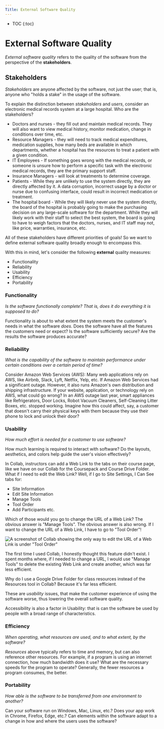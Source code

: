 ```yaml
---
Title: External Software Quality
---
```


* TOC
{:toc}

# External Software Quality

*External software quality* refers to the quality of the software from
the perspective of the **stakeholders**. 

## Stakeholders

*Stakeholders* are anyone affected
by the software, not just the user; that is, anyone who "holds a stake"
in the usage of the software.

To explain the distinction between *stakeholders* and *users*, consider
an electronic medical records system at a large hospital. Who are
the stakeholders?

* Doctors and nurses - they fill out and maintain medical records.
  They will also want to view medical history, monitor medication,
  change in conditions over time, etc.
* Resource Managers - they will need to track medical expenditures,
  medication supplies, how many beds are available in which departments,
  whether a hospital has the resources to treat a patient with a given condition.
* IT Employees - If something goes wrong with the medical records, or someone
  is unsure how to perform a specific task with the electronic medical records,
  they are the primary support staff.
* Insurance Managers - will look at treatments to determine coverage.
* Patients - While they are unlikely to use the system directly, they are
  directly affected by it. A data corruption, incorrect usage by a doctor or nurse due to confusing interface, could result in incorrect medication or treatment.
* The hospital board - While they will likely never use the system directly,
  the board of the hospital is probably going to make the purchasing decision
  on any large-scale software for the department. While they will likely
  work with their staff to select the best system, the board is going
  to have to weigh factors that the doctors, nurses, and IT staff may not,
  like price, warranties, insurance, etc.

All of these stakeholders have different priorities of goals! So we
want to define external software quality broadly enough to encompass
this.

With this in mind, let's consider the following **external** quality measures:
* Functionality
* Reliability
* Usability
* Efficiency
* Portability

### Functionality

*Is the software functionally complete? That is, does it do
everything it is supposed to do?*

Functionality is about to what extent the system meets the customer's
needs in what the software *does*. Does the software have all the
features the customers need or expect? Is the software sufficiently
secure? Are the results the software produces accurate?

### Reliability

*What is the capability of the software to maintain performance
under certain conditions over a certain period of time?*

Consider Amazon Web Services (AWS): Many web applications rely on AWS,
like Airbnb, Slack, Lyft, Netflix, Yelp, etc. If Amazon Web Services
had a significant outage. However, it also runs Amazon's own
distribution and shipping infrastructure. If your website, application,
or technology rely on AWS, what could go wrong? In an AWS outage last year,
smart appliances like Refrigerators, Door Locks, Robot Vacuum Cleaners,
Self-Cleaning Litter Boxes, etc. stopped working. Imagine how
this could affect, say, a customer that doesn't carry their physical
keys with them because they use their phone to lock and unlock their door?


### Usability

*How much effort is needed for a customer to use software?*

How much learning is required to interact with software? Do the
layouts, aesthetics, and colors help guide the user's vision effectively?

In Collab, instructors can add a Web Link to the tabs on their course page,
like we have on our Collab for the Coursepack and Course Drive Folder.
What if I need to edit the Web Link? Well, if I go to Site Settings,
I Can See tabs for:

* Site Information
* Edit Site Information
* Manage Tools
* Tool Order
* Add Participants
  etc.

Which of those would you go to change the URL of a Web Link? The obvious
answer is "Manage Tools". The obvious answer is also wrong. If I want
to change the URL of a Web Link, I have to go to "Tool Order"!

![A screenshot of Collab showing the only way to edit the URL of a Web Link is under "Tool Order"](../images/collab_usability.png)

The first time I used Collab, I honestly thought this feature didn't exist.
I spent months where, if I needed to change a URL, I would use "Manage Tools"
to delete the existing Web Link and create another, which was far less efficient.

Why do I use a Google Drive Folder for class resources instead of
the Resources tool in Collab? Because it's far less efficient.

These are *usability* issues, that make the customer experience of using the
software worse, thus lowering the overall software quality.

Accessibility is also a factor in Usability: that is can the software
be used by people with a broad range of characteristics.

### Efficiency

*When operating, what resources are used, and to what extent, by the software?*

*Resources* above typically refers to time and memory, but can also reference
other resources. For example, if a program is using an internet connection,
how much bandwidth does it use? What are the necessary speeds for the program
to operate? Generally, the fewer resources a program consumes, the better.


### Portability

*How able is the software to be transferred from one environment to another?*

Can your software run on Windows, Mac, Linux, etc.? Does your app
work in Chrome, Firefox, Edge, etc.? Can elements within the software
adapt to a change in how and where the users uses the software?